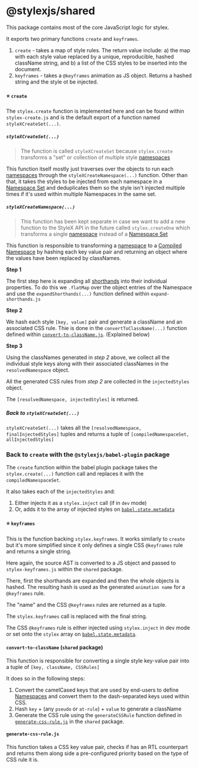 # @stylexjs/shared

This package contains most of the core JavaScript logic for stylex.

It exports two primary functions `create` and `keyframes`.

1. `create` - takes a map of style rules. The return value include: a) the map with each style value replaced by a unique, reproducible, hashed className string, and b) a list of the CSS styles to be inserted into the document.
2. `keyframes` - takes a `@keyframes` animation as JS object. Returns a hashed string and the style ot be injected.

#### ⭐️ `create`

The `stylex.create` function is implemented here and can be found within `stylex-create.js` and is the default export of a function named `styleXCreateSet(...)`.

##### `styleXCreateSet(...)`

> The function is called `styleXCreateSet` because `stylex.create` transforms a "set" or collection of multiple style [namespaces](#namespace)

This function itself mostly just traverses over the objects to run each [namespaces](#namespace) through the `styleXCreateNamespace(...)` function. Other than that, it takes the styles to be injected from each namespace in a [Namespace Set](#namespace-set) and deduplicates them so the style isn't injected multiple times if it's used within multiple Namespaces in the same set.

##### `styleXCreateNamespace(...)`

> This function has been kept separate in case we want to add a new function to the StyleX API in the future called `stylex.createOne` which transforms a single [namespace](#namespace) instead of a [Namespace Set](#namespace-set)

This function is responsible to transforming a [namespace](#namespace) to a [Compiled Namespace](#compiled-namespace) by hashing each key value pair and returning an object where the values have been replaced by classNames.

**Step 1**

The first step here is expanding all [shorthands](#shorthands) into their individual properties. To do this we `.flatMap` over the object entries of the Namespace and use the `expandShorthands(...)` function defined within `expand-shorthands.js`

**Step 2**

We hash each style `[key, value]` pair and generate a className and an associated CSS rule. Thie is done in the `convertToClassName(...)` function defined within [`convert-to-className.js`](#convert-to-classname-shared-package). (Explained below)

**Step 3**

Using the classNames generated in _step 2_ above, we collect all the individual style keys along with their associated classNames in the `resolvedNamespace` object.

All the generated CSS rules from _step 2_ are collected in the `injectedStyles` object.

The `[resolvedNamespace, injectedStyles]` is returned.

##### Back to `styleXCreateSet(...)`

`styleXCreateSet(...)` takes all the `[resolvedNamespace, finalInjectedStyles]` tuples and returns a tuple of `[compiledNamespaceSet, allInjectedStyles]`

### Back to `create` with the `@stylexjs/babel-plugin` package

The `create` function within the babel plugin package takes the `stylex.create(...)` function call and replaces it with the `compiledNamespaceSet`.

It also takes each of the `injectedStyles` and:

1. Either injects it as a `stylex.inject` call (if in `dev` mode)
2. Or, adds it to the array of injected styles on [`babel.state.metadata`](#babel-metadata)

#### ⭐️ `keyframes`

This is the function backing `stylex.keyframes`. It works similarly to `create` but it's more simplified since it only defines a single CSS `@keyframes` rule and returns a single string.

Here again, the source AST is converted to a JS object and passed to `stylex-keyframes.js` within the `shared` package.

There, first the shorthands are expanded and then the whole objects is hashed. The resulting hash is used as the generated `animation name` for a `@keyframes` rule.

The "name" and the CSS `@keyframes` rules are returned as a tuple.

The `stylex.keyframes` call is replaced with the final string.

The CSS `@keyframes` rule is either injected using `stylex.inject` in dev mode or set onto the `stylex` array on [`babel.state.metadata`](#babel-metadata).

#### `convert-to-className` (`shared` package)

This function is responsible for converting a single style key-value pair into a tuple of `[key, className, CSSRules]`

It does so in the following steps:

1. Convert the camelCased keys that are used by end-users to define [Namespaces](#namespace) and convert them to the dash-separated keys used within CSS.
2. Hash `key` + (any `pseudo` or `at-rule`) + `value` to generate a className
3. Generate the CSS rule using the `generateCSSRule` function defined in [`generate-css-rule.js`](#generate-css-rulejs) in the `shared` package.

#### `generate-css-rule.js`

This function takes a CSS key value pair, checks if has an RTL counterpart and returns them along side a pre-configured priority based on the type of CSS rule it is.
